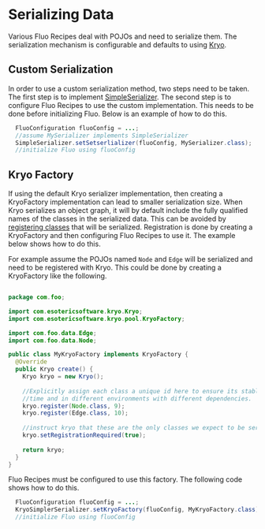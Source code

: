 # Serializing Data

Various Fluo Recipes deal with POJOs and need to serialize them.  The
serialization mechanism is configurable and defaults to using [Kryo][1].

## Custom Serialization

In order to use a custom serialization method, two steps need to be taken.  The
first step is to implement [SimpleSerializer][2].  The second step is to
configure Fluo Recipes to use the custom implementation.  This needs to be done
before initializing Fluo.  Below is an example of how to do this.

```java
  FluoConfiguration fluoConfig = ...;
  //assume MySerializer implements SimpleSerializer
  SimpleSerializer.setSetserlializer(fluoConfig, MySerializer.class);
  //initialize Fluo using fluoConfig
```

## Kryo Factory

If using the default Kryo serializer implementation, then creating a
KryoFactory implementation can lead to smaller serialization size.  When Kryo
serializes an object graph, it will by default include the fully qualified
names of the classes in the serialized data.  This can be avoided by
[registering classes][3] that will be serialized.  Registration is done by
creating a KryoFactory and then configuring Fluo Recipes to use it.   The
example below shows how to do this.

For example assume the POJOs named `Node` and `Edge` will be serialized and
need to be registered with Kryo.  This could be done by creating a KryoFactory
like the following.

```java

package com.foo;

import com.esotericsoftware.kryo.Kryo;
import com.esotericsoftware.kryo.pool.KryoFactory;

import com.foo.data.Edge;
import com.foo.data.Node;

public class MyKryoFactory implements KryoFactory {
  @Override
  public Kryo create() {
    Kryo kryo = new Kryo();
    
    //Explicitly assign each class a unique id here to ensure its stable over
    //time and in different environments with different dependencies.
    kryo.register(Node.class, 9);
    kryo.register(Edge.class, 10);
    
    //instruct kryo that these are the only classes we expect to be serialized
    kryo.setRegistrationRequired(true);
    
    return kryo;
  }
}
```

Fluo Recipes must be configured to use this factory.  The following code shows
how to do this.

```java
  FluoConfiguration fluoConfig = ...;
  KryoSimplerSerializer.setKryoFactory(fluoConfig, MyKryoFactory.class);
  //initialize Fluo using fluoConfig
```

[1]: https://github.com/EsotericSoftware/kryo
[2]: ../modules/core/src/main/java/org/apache/fluo/recipes/serialization/SimpleSerializer.java
[3]: https://github.com/EsotericSoftware/kryo#registration
